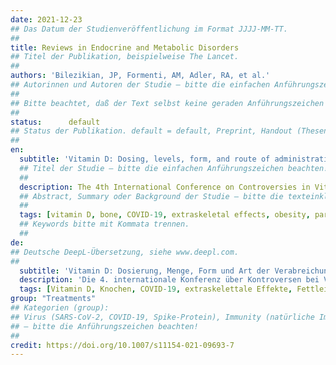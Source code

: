 ```yaml
---
date: 2021-12-23
## Das Datum der Studienveröffentlichung im Format JJJJ-MM-TT.
##
title: Reviews in Endocrine and Metabolic Disorders 
## Titel der Publikation, beispielweise The Lancet.
##
authors: 'Bilezikian, JP, Formenti, AM, Adler, RA, et al.'
## Autorinnen und Autoren der Studie – bitte die einfachen Anführungszeichen beachten! 
##
## Bitte beachtet, daß der Text selbst keine geraden Anführungszeichen (Schreibmaschinensatz) – ' – enthalten darf. Das ist ganz wichtig! Bitte solche Anführungszeichen je nach Bedarf mit typografischen, öffnenden oder schließenden Anführungszeichen – ’ oder ‘ – ersetzen. Das gilt für alle Texte innerhalb gerader Anführungszeichen (authors, subtitle, description).
##
status:      default 
## Status der Publikation. default = default, Preprint, Handout (Thesenpapier), Report
##
en:
  subtitle: 'Vitamin D: Dosing, levels, form, and route of administration: Does one approach fit all?'
  ## Titel der Studie – bitte die einfachen Anführungszeichen beachten!
  ##
  description: The 4th International Conference on Controversies in Vitamin D was held as a virtual meeting in September, 2020, gathering together leading international scientific and medical experts in vitamin D. Since vitamin D has a crucial role in skeletal and extra-skeletal systems, the aim of the Conference was to discuss improved management of vitamin D dosing, therapeutic levels and form or route of administration in the general population and in different clinical conditions. A tailored approach, based on the specific mechanisms underlying vitamin D deficiency in different diseases that were discussed, was recommended. Specifically, in comparison to healthy populations, higher levels of vitamin D and greater amounts of vitamin D were deemed necessary in osteoporosis, diabetes mellitus, obesity (particularly after bariatric surgery), and in those treated with glucocorticoids. Emerging and still open issues were related to target vitamin D levels and the role of vitamin D supplementation in COVID-19 since low vitamin D may predispose to SARS-CoV-2 infection and to worse COVID-19 outcomes. Finally, whereas oral daily cholecalciferol appears to be the preferred choice for vitamin D supplementation in the general population, and in most clinical conditions, active vitamin D analogs may be indicated in patients with hypoparathyroidism and severe kidney and liver insufficiency. Parenteral vitamin D administration could be helpful in malabsorption syndromes or in states of vitamin D resistance. Specific guidelines for desired levels of vitamin D should be tailored to the different conditions affecting vitamin D metabolism with the goal to define disease-specific normative values.'
  ## Abstract, Summary oder Background der Studie – bitte die texteinklammernden, einfachen, geraden Anführungszeichen beachten!
  ##
  tags: [vitamin D, bone, COVID-19, extraskeletal effects, obesity, parathyroid hormone]
  ## Keywords bitte mit Kommata trennen.
  ##
de: 
## Deutsche DeepL-Übersetzung, siehe www.deepl.com.
##
  subtitle: 'Vitamin D: Dosierung, Menge, Form und Art der Verabreichung: Ist ein Ansatz für alle geeignet?'
  description: 'Die 4. internationale Konferenz über Kontroversen bei Vitamin D wurde im September 2020 als virtuelles Treffen abgehalten, bei dem führende internationale wissenschaftliche und medizinische Experten auf dem Gebiet von Vitamin D zusammenkamen. Da Vitamin D eine entscheidende Rolle für das Skelettsystem und das System außerhalb des Skeletts spielt, bestand das Ziel der Konferenz darin, ein verbessertes Management der Vitamin-D-Dosierung, der therapeutischen Mengen und der Form oder des Weges der Verabreichung in der Allgemeinbevölkerung und unter verschiedenen klinischen Bedingungen zu diskutieren. Es wurde ein maßgeschneiderter Ansatz empfohlen, der auf den spezifischen Mechanismen beruht, die dem Vitamin-D-Mangel bei den verschiedenen diskutierten Krankheiten zugrunde liegen. Insbesondere wurden im Vergleich zur gesunden Bevölkerung höhere Vitamin-D-Spiegel und größere Vitamin-D-Mengen bei Osteoporose, Diabetes mellitus, Adipositas (insbesondere nach bariatrischen Operationen) und bei Personen, die mit Glukokortikoiden behandelt werden, als notwendig erachtet. Neue und noch offene Fragen betrafen den Vitamin-D-Zielwert und die Rolle der Vitamin-D-Supplementierung bei COVID-19, da ein niedriger Vitamin-D-Spiegel zu einer SARS-CoV-2-Infektion und zu schlechteren COVID-19-Ergebnissen führen kann. Während die tägliche orale Einnahme von Cholecalciferol in der Allgemeinbevölkerung und in den meisten klinischen Situationen die bevorzugte Wahl für eine Vitamin-D-Supplementierung zu sein scheint, können aktive Vitamin-D-Analoga bei Patienten mit Hypoparathyreoidismus und schwerer Nieren- und Leberinsuffizienz angezeigt sein. Die parenterale Verabreichung von Vitamin D könnte bei Malabsorptionssyndromen oder bei einer Vitamin-D-Resistenz hilfreich sein. Spezifische Leitlinien für den gewünschten Vitamin-D-Spiegel sollten auf die verschiedenen Erkrankungen, die den Vitamin-D-Stoffwechsel beeinflussen, zugeschnitten werden, mit dem Ziel, krankheitsspezifische Normwerte zu definieren.'
  tags: [Vitamin D, Knochen, COVID-19, extraskelettale Effekte, Fettleibigkeit, Parathormon]
group: "Treatments"
## Kategorien (group):
## Virus (SARS-CoV-2, COVID-19, Spike-Protein), Immunity (natürliche Immunität, Immunisierung), Treatments (Vorbeugung und Behandlung), Vaccines, Interventions (nichtmedizinische Maßnahmen) 
## – bitte die Anführungszeichen beachten!
##
credit: https://doi.org/10.1007/s11154-021-09693-7
---
```

